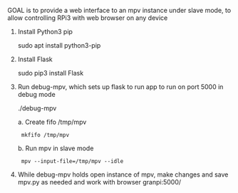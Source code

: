 GOAL is to provide a web interface to an mpv instance under slave mode, to allow controlling RPi3 with web browser on any device

1. Install Python3 pip

    sudo apt install python3-pip

2. Install Flask

    sudo pip3 install Flask

4. Run debug-mpv, which sets up flask to run app to run on port 5000 in debug mode

    ./debug-mpv

    a. Create fifo /tmp/mpv

        mkfifo /tmp/mpv

    b. Run mpv in slave mode

        mpv --input-file=/tmp/mpv --idle


5. While debug-mpv holds open instance of mpv, make changes and save mpv.py as needed and work with browser granpi:5000/

